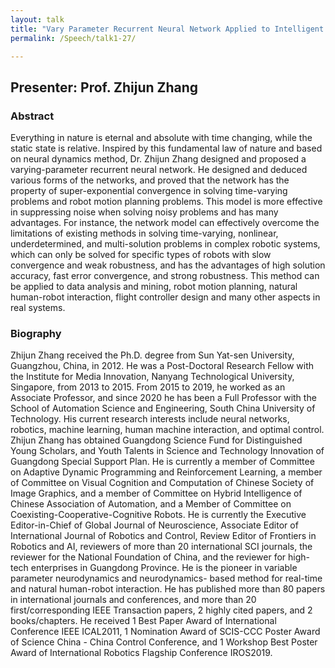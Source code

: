 ```yaml
---
layout: talk
title: "Vary Parameter Recurrent Neural Network Applied to Intelligent Robots and Data Analysis"
permalink: /Speech/talk1-27/

---
```


<div class="talk-container">
    <div class="talk-header">
        <h2>Presenter: Prof. Zhijun Zhang</h2>
    </div>
    <h3>Abstract</h3>
    <p>
Everything in nature is eternal and absolute with time changing, while the static state is relative. Inspired by this fundamental law of nature and based on neural dynamics method, Dr. Zhijun Zhang designed and proposed a varying-parameter recurrent neural network. He designed and deduced various forms of the networks, and proved that the network has the property of super-exponential convergence in solving time-varying problems and robot motion planning problems. This model is more effective in suppressing noise when solving noisy problems and has many advantages. For instance, the network model can effectively overcome the limitations of existing methods in solving time-varying, nonlinear, underdetermined, and multi-solution problems in complex robotic systems, which can only be solved for specific types of robots with slow convergence and weak robustness, and has the advantages of high solution accuracy, fast error convergence, and strong robustness. This method can be applied to data analysis and mining, robot motion planning, natural human-robot interaction, flight controller design and many other aspects in real systems.
    </p>
    <h3>Biography</h3>
    <p>
   Zhijun Zhang received the Ph.D. degree from Sun Yat-sen University, Guangzhou, China, in 2012. He was a Post-Doctoral Research Fellow with the Institute for Media Innovation, Nanyang Technological University, Singapore, from 2013 to 2015. From 2015 to 2019, he worked as an Associate Professor, and since 2020 he has been a Full Professor with the School of Automation Science and Engineering, South China University of Technology. His current research interests include neural networks, robotics, machine learning, human machine interaction, and optimal control. Zhijun Zhang has obtained Guangdong Science Fund for Distinguished Young Scholars, and Youth Talents in Science and Technology Innovation of Guangdong Special Support Plan. He is currently a member of Committee on Adaptive Dynamic Programming and Reinforcement Learning, a member of Committee on Visual Cognition and Computation of Chinese Society of Image Graphics, and a member of Committee on Hybrid Intelligence of Chinese Association of Automation, and a Member of Committee on Coexisting-Cooperative-Cognitive Robots. He is currently the Executive Editor-in-Chief of Global Journal of Neuroscience, Associate Editor of International Journal of Robotics and Control, Review Editor of Frontiers in Robotics and AI, reviewers of more than 20 international SCI journals, the reviewer for the National Foundation of China, and the reviewer for high-tech enterprises in Guangdong Province. He is the pioneer in variable parameter neurodynamics and neurodynamics- based method for real-time and natural human-robot interaction. He has published more than 80 papers in international journals and conferences, and more than 20 first/corresponding IEEE Transaction papers, 2 highly cited papers, and 2 books/chapters. He received 1 Best Paper Award of International Conference IEEE ICAL2011, 1 Nomination Award of SCIS-CCC Poster Award of Science China - China Control Conference, and 1 Workshop Best Poster Award of International Robotics Flagship Conference IROS2019.
    </p>
</div>

